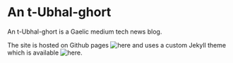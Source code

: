 # An t-Ubhal-ghort

An t-Ubhal-ghort is a Gaelic medium tech news blog.

The site is hosted on Github pages ![here](https://macmhicheil.github.io/atug/) and uses a custom Jekyll theme which is available ![here](https://github.com/MacMhicheil/bootstrap-jekyll-theme).
